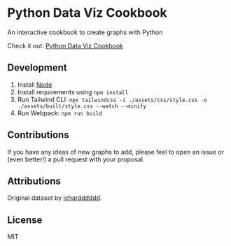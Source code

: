 # Python Data Viz Cookbook

An interactive cookbook to create graphs with Python

Check it out: [Python Data Viz Cookbook](https://dataviz.dylancastillo.co/)

## Development

1.  Install [Node](https://nodejs.dev/en/learn/how-to-install-nodejs)
2.  Install requirements using `npm install`
3.  Run Tailwind CLI: `npx tailwindcss -i ./assets/css/style.css -o ./assets/built/style.css --watch --minify`
4.  Run Webpack: `npm run build`

## Contributions

If you have any ideas of new graphs to add, please feel to open an issue or (even better!) a pull request with your proposal.

## Attributions

Original dataset by [ichardddddd](https://github.com/szrlee).

## License

MIT

